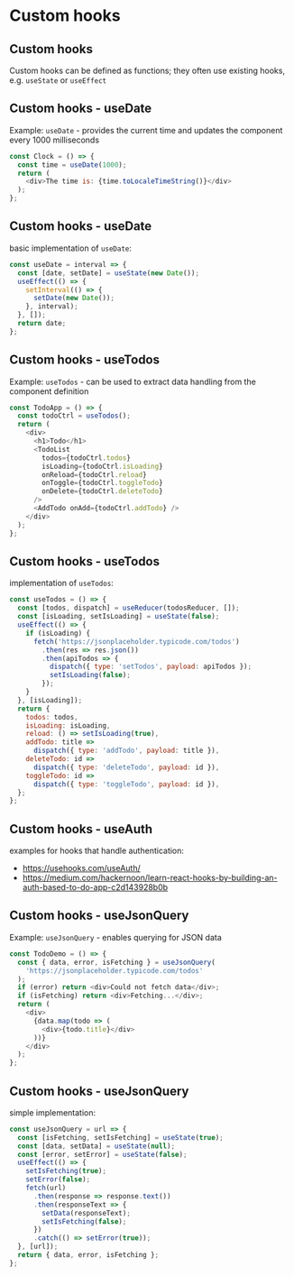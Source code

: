# Custom hooks

## Custom hooks

Custom hooks can be defined as functions; they often use existing hooks, e.g. `useState` or `useEffect`

## Custom hooks - useDate

Example: `useDate` - provides the current time and updates the component every 1000 milliseconds

```js
const Clock = () => {
  const time = useDate(1000);
  return (
    <div>The time is: {time.toLocaleTimeString()}</div>
  );
};
```

## Custom hooks - useDate

basic implementation of `useDate`:

```js
const useDate = interval => {
  const [date, setDate] = useState(new Date());
  useEffect(() => {
    setInterval(() => {
      setDate(new Date());
    }, interval);
  }, []);
  return date;
};
```

## Custom hooks - useTodos

Example: `useTodos` - can be used to extract data handling from the component definition

```js
const TodoApp = () => {
  const todoCtrl = useTodos();
  return (
    <div>
      <h1>Todo</h1>
      <TodoList
        todos={todoCtrl.todos}
        isLoading={todoCtrl.isLoading}
        onReload={todoCtrl.reload}
        onToggle={todoCtrl.toggleTodo}
        onDelete={todoCtrl.deleteTodo}
      />
      <AddTodo onAdd={todoCtrl.addTodo} />
    </div>
  );
};
```

## Custom hooks - useTodos

implementation of `useTodos`:

```js
const useTodos = () => {
  const [todos, dispatch] = useReducer(todosReducer, []);
  const [isLoading, setIsLoading] = useState(false);
  useEffect(() => {
    if (isLoading) {
      fetch('https://jsonplaceholder.typicode.com/todos')
        .then(res => res.json())
        .then(apiTodos => {
          dispatch({ type: 'setTodos', payload: apiTodos });
          setIsLoading(false);
        });
    }
  }, [isLoading]);
  return {
    todos: todos,
    isLoading: isLoading,
    reload: () => setIsLoading(true),
    addTodo: title =>
      dispatch({ type: 'addTodo', payload: title }),
    deleteTodo: id =>
      dispatch({ type: 'deleteTodo', payload: id }),
    toggleTodo: id =>
      dispatch({ type: 'toggleTodo', payload: id }),
  };
};
```

## Custom hooks - useAuth

examples for hooks that handle authentication:

- https://usehooks.com/useAuth/
- https://medium.com/hackernoon/learn-react-hooks-by-building-an-auth-based-to-do-app-c2d143928b0b

## Custom hooks - useJsonQuery

Example: `useJsonQuery` - enables querying for JSON data

```js
const TodoDemo = () => {
  const { data, error, isFetching } = useJsonQuery(
    'https://jsonplaceholder.typicode.com/todos'
  );
  if (error) return <div>Could not fetch data</div>;
  if (isFetching) return <div>Fetching...</div>;
  return (
    <div>
      {data.map(todo => (
        <div>{todo.title}</div>
      ))}
    </div>
  );
};
```

## Custom hooks - useJsonQuery

simple implementation:

```js
const useJsonQuery = url => {
  const [isFetching, setIsFetching] = useState(true);
  const [data, setData] = useState(null);
  const [error, setError] = useState(false);
  useEffect(() => {
    setIsFetching(true);
    setError(false);
    fetch(url)
      .then(response => response.text())
      .then(responseText => {
        setData(responseText);
        setIsFetching(false);
      })
      .catch(() => setError(true));
  }, [url]);
  return { data, error, isFetching };
};
```
